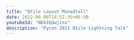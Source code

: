 ```yaml
---
title: "Qtile Layout Monadtall"
date: 2022-06-08T14:52:35+05:30
youtubeId: "NE6IQdwjzso"
description: "Pycon 2011 Qtile Lightning Talk"
---
```


